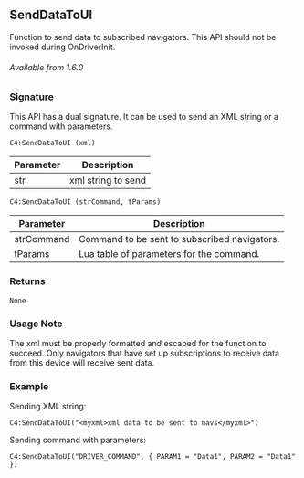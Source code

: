 ## SendDataToUI

Function to send data to subscribed navigators. This API should not be invoked during OnDriverInit.

###### Available from 1.6.0


### Signature

This API has a dual signature. It can be used to send an XML string or a command with parameters.

`C4:SendDataToUI (xml)`


| Parameter | Description |
| --- | --- |
| str |  xml string to send |

`C4:SendDataToUI (strCommand, tParams)`


| Parameter | Description |
| --- | --- |
| strCommand |  Command to be sent to subscribed navigators. |
| tParams | Lua table of parameters for the command. |

### Returns

`None`


### Usage Note

The xml must be properly formatted and escaped for the function to succeed. Only navigators that have set up subscriptions to receive data from this device will receive sent data.


### Example

Sending XML string:

`C4:SendDataToUI("<myxml>xml data to be sent to navs</myxml>")`

Sending command with parameters:

`C4:SendDataToUI("DRIVER_COMMAND", { PARAM1 = "Data1", PARAM2 = "Data1" })`
